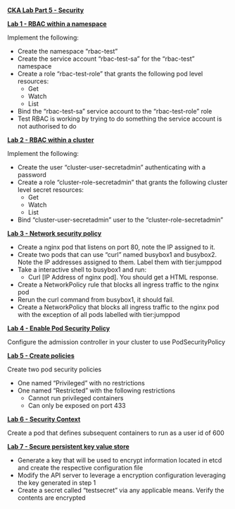 
**<span style="text-decoration:underline;">CKA Lab Part 5 - Security</span>**

**<span style="text-decoration:underline;">Lab 1 - RBAC within a namespace</span>**

Implement the following:



*   Create the namespace “rbac-test”
*   Create the service account “rbac-test-sa” for the “rbac-test” namespace
*   Create a role “rbac-test-role” that grants the following pod level resources:
    *   Get
    *   Watch
    *   List
*   Bind the “rbac-test-sa” service account to the “rbac-test-role” role
*   Test RBAC is working by trying to do something the service account is not authorised to do

**<span style="text-decoration:underline;">Lab 2 - RBAC within a cluster</span>**

Implement the following:



*   Create the user “cluster-user-secretadmin” authenticating with a password
*   Create a role “cluster-role-secretadmin” that grants the following cluster level secret resources:
    *   Get
    *   Watch
    *   List
*   Bind “cluster-user-secretadmin” user to the “cluster-role-secretadmin”

**<span style="text-decoration:underline;">Lab 3 - Network security policy</span>**



*   Create a nginx pod that listens on port 80, note the IP assigned to it.
*   Create two pods that can use “curl” named busybox1 and busybox2. Note the IP addresses assigned to them. Label them with tier:jumppod
*   Take a interactive shell to busybox1 and run:
    *   Curl [IP Address of nginx pod]. You should get a HTML response.
*   Create a NetworkPolicy rule that blocks all ingress traffic to the nginx pod 
*   Rerun the curl command from busybox1, it should fail.
*   Create a NetworkPolicy that blocks all ingress traffic to the nginx pod with the exception of all pods labelled with tier:jumppod

**<span style="text-decoration:underline;">Lab 4 - Enable Pod Security Policy</span>**

Configure the admission controller in your cluster to use PodSecurityPolicy

**<span style="text-decoration:underline;">Lab 5 - Create policies</span>**

Create two pod security policies



*   One named “Privileged” with no restrictions
*   One named “Restricted” with the following restrictions
    *   Cannot run privileged containers
    *   Can only be exposed on port 433

**<span style="text-decoration:underline;">Lab 6 - Security Context</span>**

Create a pod that defines subsequent containers to run as a user id of 600

**<span style="text-decoration:underline;">Lab 7 - Secure persistent key value store</span>**



*   Generate a key that will be used to encrypt information located in etcd and create the respective configuration file
*   Modify the API server to leverage a encryption configuration leveraging the key generated in step 1
*   Create a secret called “testsecret” via any applicable means. Verify the contents are encrypted
